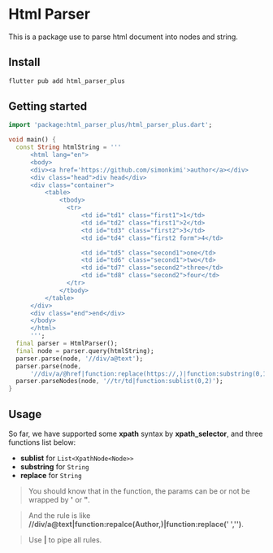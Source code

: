 # Html Parser

This is a package use to parse html document into nodes and string.

## Install

```bash
flutter pub add html_parser_plus
```

## Getting started

```dart
import 'package:html_parser_plus/html_parser_plus.dart';

void main() {
  const String htmlString = '''
      <html lang="en">
      <body>
      <div><a href='https://github.com/simonkimi'>author</a></div>
      <div class="head">div head</div>
      <div class="container">
          <table>
              <tbody>
                <tr>
                    <td id="td1" class="first1">1</td>
                    <td id="td2" class="first1">2</td>
                    <td id="td3" class="first2">3</td>
                    <td id="td4" class="first2 form">4</td>

                    <td id="td5" class="second1">one</td>
                    <td id="td6" class="second1">two</td>
                    <td id="td7" class="second2">three</td>
                    <td id="td8" class="second2">four</td>
                </tr>
              </tbody>
          </table>
      </div>
      <div class="end">end</div>
      </body>
      </html>
      ''';
  final parser = HtmlParser();
  final node = parser.query(htmlString);
  parser.parse(node, '//div/a@text');
  parser.parse(node,
      '//div/a/@href|function:replace(https://,)|function:substring(0,10)');
  parser.parseNodes(node, '//tr/td|function:sublist(0,2)');
}

```

## Usage

So far, we have supported some **xpath** syntax by **xpath_selector**, and three functions list below:

- **sublist** for `List<XpathNode<Node>>`
- **substring** for `String`
- **replace** for `String`

> You should know that in the function, the params can be or not be wrapped by **'** or **"**.

> And the rule is like **//div/a@text|function:repalce(Author,)|function:replace(' ','')**.

> Use **|** to pipe all rules.
